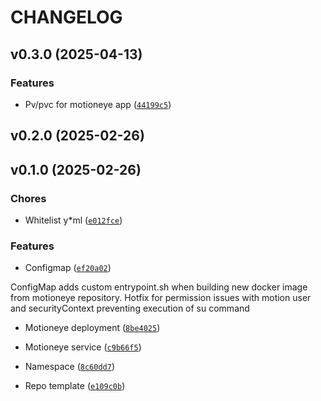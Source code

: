 # CHANGELOG


## v0.3.0 (2025-04-13)

### Features

- Pv/pvc for motioneye app
  ([`44199c5`](https://github.com/jameslazo/k8s-motioneye/commit/44199c52fc322e12211b93ca27e2665d2ce7f745))


## v0.2.0 (2025-02-26)


## v0.1.0 (2025-02-26)

### Chores

- Whitelist y*ml
  ([`e012fce`](https://github.com/jameslazo/k8s-motioneye/commit/e012fce88642b12b9ddd2f3bf6da111e7e433ee9))

### Features

- Configmap
  ([`ef20a02`](https://github.com/jameslazo/k8s-motioneye/commit/ef20a02b03c739d325804f7cc310cdc697db0d8e))

ConfigMap adds custom entrypoint.sh when building new docker image from motioneye repository. Hotfix
  for permission issues with motion user and securityContext preventing execution of su command

- Motioneye deployment
  ([`8be4025`](https://github.com/jameslazo/k8s-motioneye/commit/8be402557fa931c53997bbb3a4c0f2c806f938a6))

- Motioneye service
  ([`c9b66f5`](https://github.com/jameslazo/k8s-motioneye/commit/c9b66f5c4787a38f90eb759aa08b8b50aea772d2))

- Namespace
  ([`8c60dd7`](https://github.com/jameslazo/k8s-motioneye/commit/8c60dd746d67b728a426696e93990228b6421744))

- Repo template
  ([`e109c0b`](https://github.com/jameslazo/k8s-motioneye/commit/e109c0b8db3798b9f2594c05b533d907395094ce))
